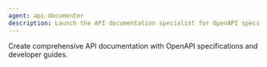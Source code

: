 ```yaml
---
agent: api-documenter
description: Launch the API documentation specialist for OpenAPI specs
---
```


Create comprehensive API documentation with OpenAPI specifications and developer guides.